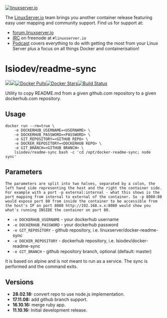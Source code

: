 [linuxserverurl]: https://linuxserver.io
[forumurl]: https://forum.linuxserver.io
[ircurl]: https://www.linuxserver.io/irc/
[podcasturl]: https://www.linuxserver.io/podcast/
 [hub]: https://hub.docker.com/r/lsiodev/readme-sync/

[![linuxserver.io](https://raw.githubusercontent.com/linuxserver/docker-templates/master/linuxserver.io/img/linuxserver_medium.png)][linuxserverurl]

The [LinuxServer.io][linuxserverurl] team brings you another container release featuring easy user mapping and community support. Find us for support at:
* [forum.linuxserver.io][forumurl]
* [IRC][ircurl] on freenode at `#linuxserver.io`
* [Podcast][podcasturl] covers everything to do with getting the most from your Linux Server plus a focus on all things Docker and containerisation!

# lsiodev/readme-sync
[![](https://images.microbadger.com/badges/version/lsiodev/readme-sync.svg)](https://microbadger.com/images/lsiodev/readme-sync "Get your own version badge on microbadger.com")[![](https://images.microbadger.com/badges/image/lsiodev/readme-sync.svg)](https://microbadger.com/images/lsiodev/readme-sync "Get your own image badge on microbadger.com")[![Docker Pulls](https://img.shields.io/docker/pulls/lsiodev/readme-sync.svg)][hub][![Docker Stars](https://img.shields.io/docker/stars/lsiodev/readme-sync.svg)][hub][![Build Status](https://ci.linuxserver.io/buildStatus/icon?job=Docker-Builders/lsiodev/readme-sync-docker)](https://ci.linuxserver.io/job/Docker-Builders/job/lsiodev/job/readme-sync-docker/)

Utility to copy README.md from a given github.com repository to a given dockerhub.com repository. 

## Usage

```
docker run --rm=true \
    -e DOCKERHUB_USERNAME=<USERNAME> \
    -e DOCKERHUB_PASSWORD=<PASSWORD> \
    -e GIT_REPOSITORY=<GITHUB REPO> \
    -e DOCKER_REPOSITORY=<DOCKERHUB REPO> \
    -e GIT_BRANCH=<GITHUB BRANCH> \
    lsiodev/readme-sync bash -c 'cd /opt/docker-readme-sync; node sync'
```

## Parameters

`The parameters are split into two halves, separated by a colon, the left hand side representing the host and the right the container side. 
For example with a port -p external:internal - what this shows is the port mapping from internal to external of the container.
So -p 8080:80 would expose port 80 from inside the container to be accessible from the host's IP on port 8080
http://192.168.x.x:8080 would show you what's running INSIDE the container on port 80.`


* `-e DOCKERHUB_USERNAME` - your dockerhub username
* `-e DOCKERHUB_PASSWORD` - your dockerhub password
* `-e GIT_REPOSITORY` - github repository, i.e. linuxserver/docker-readme-sync
* `-e DOCKER_REPOSITORY` - dockerhub repository, i.e. lsiodev/docker-readme-sync
* `-e GIT_BRANCH` - github repository branch, optional (default: master)

It is based on alpine and is not meant to run as a service. The sync is performed and the command exits.

## Versions

+ **28.02.18:** convert repo to use node.js implementation.
+ **17.11.08:** add github branch support.
+ **16.10.16:** merge ruby app.
+ **11.10.16:** Initial development release.

